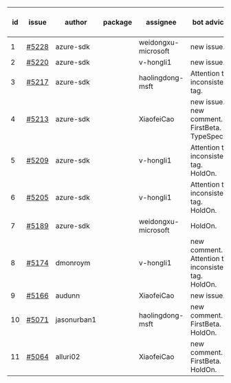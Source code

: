 | id | issue | author | package | assignee | bot advice | created date of issue | target release date | date from target |
| ------ | ------ | ------ | ------ | ------ | ------ | ------ | ------ | :-----: |
| 1 | [#5228](https://github.com/Azure/sdk-release-request/issues/5228) | azure-sdk |  | weidongxu-microsoft | new issue. | 05-23 | 06-21 |  |
| 2 | [#5220](https://github.com/Azure/sdk-release-request/issues/5220) | azure-sdk |  | v-hongli1 | new issue. | 05-22 | 06-21 |  |
| 3 | [#5217](https://github.com/Azure/sdk-release-request/issues/5217) | azure-sdk |  | haolingdong-msft | Attention to inconsistent tag. | 05-21 | 06-21 |  |
| 4 | [#5213](https://github.com/Azure/sdk-release-request/issues/5213) | azure-sdk |  | XiaofeiCao | new issue. new comment. FirstBeta. TypeSpec. | 05-21 | 06-21 |  |
| 5 | [#5209](https://github.com/Azure/sdk-release-request/issues/5209) | azure-sdk |  | v-hongli1 | Attention to inconsistent tag. HoldOn. | 05-15 | 06-21 |  |
| 6 | [#5205](https://github.com/Azure/sdk-release-request/issues/5205) | azure-sdk |  | v-hongli1 | Attention to inconsistent tag. HoldOn. | 05-15 | 06-21 |  |
| 7 | [#5189](https://github.com/Azure/sdk-release-request/issues/5189) | azure-sdk |  | weidongxu-microsoft | HoldOn. | 05-08 | 06-21 |  |
| 8 | [#5174](https://github.com/Azure/sdk-release-request/issues/5174) | dmonroym |  | v-hongli1 | new comment. Attention to inconsistent tag. HoldOn. | 04-30 | 05-24 |  |
| 9 | [#5166](https://github.com/Azure/sdk-release-request/issues/5166) | audunn |  | XiaofeiCao | new issue. | 04-29 | 05-24 |  |
| 10 | [#5071](https://github.com/Azure/sdk-release-request/issues/5071) | jasonurban1 |  | haolingdong-msft | new comment. FirstBeta. HoldOn. | 03-22 | 05-24 |  |
| 11 | [#5064](https://github.com/Azure/sdk-release-request/issues/5064) | alluri02 |  | XiaofeiCao | new comment. FirstBeta. HoldOn. | 03-20 | 05-24 |  |
